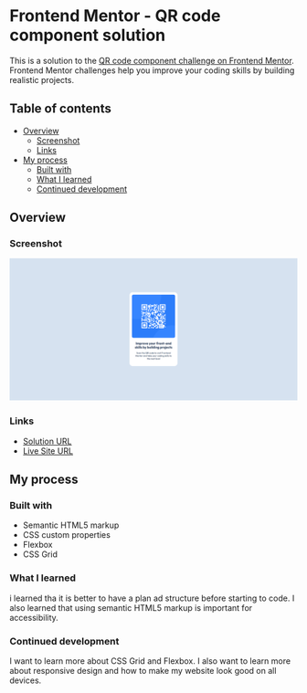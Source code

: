 # Frontend Mentor - QR code component solution

This is a solution to the [QR code component challenge on Frontend Mentor](https://www.frontendmentor.io/challenges/qr-code-component-iux_sIO_H). Frontend Mentor challenges help you improve your coding skills by building realistic projects. 

## Table of contents

- [Overview](#overview)
  - [Screenshot](#screenshot)
  - [Links](#links)
- [My process](#my-process)
  - [Built with](#built-with)
  - [What I learned](#what-i-learned)
  - [Continued development](#continued-development)



## Overview

### Screenshot

![](./screenshot.png)


### Links

- [Solution URL](https://github.com/CoderZ865/FM-qr-code-component)
- [Live Site URL](https://coderz865.github.io/FM-qr-code-component/)

## My process

### Built with

- Semantic HTML5 markup
- CSS custom properties
- Flexbox
- CSS Grid


### What I learned

i learned tha it is better to have a plan ad structure before starting to code. I also learned that using semantic HTML5 markup is important for accessibility.

### Continued development

I want to learn more about CSS Grid and Flexbox. I also want to learn more about responsive design and how to make my website look good on all devices.


<!-- ## Author

- Website - [Add your name here](https://www.your-site.com)
- Frontend Mentor - [@yourusername](https://www.frontendmentor.io/profile/yourusername)
- Twitter - [@yourusername](https://www.twitter.com/yourusername)

**Note: Delete this note and add/remove/edit lines above based on what links you'd like to share.** -->
